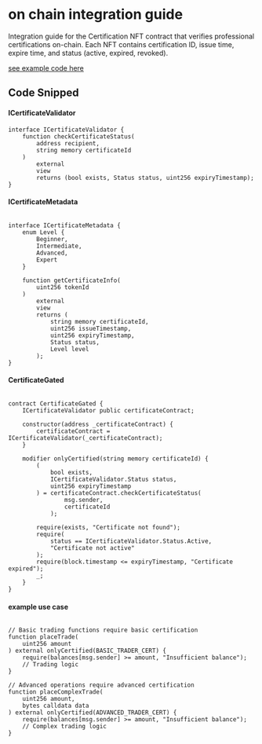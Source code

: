 # on chain integration guide
Integration guide for the Certification NFT contract that verifies professional certifications on-chain. Each NFT contains certification ID, issue time, expire time, and status (active, expired, revoked).

[see example code here](https://github.com/y-pakorn/redacted/tree/main/contracts/src)

## Code Snipped 
#### ICertificateValidator
``` solidity
interface ICertificateValidator {
    function checkCertificateStatus(
        address recipient,
        string memory certificateId
    )
        external
        view
        returns (bool exists, Status status, uint256 expiryTimestamp);
}
```
#### ICertificateMetadata
``` solidity

interface ICertificateMetadata {
    enum Level {
        Beginner,
        Intermediate,
        Advanced,
        Expert
    }

    function getCertificateInfo(
        uint256 tokenId
    )
        external
        view
        returns (
            string memory certificateId,
            uint256 issueTimestamp,
            uint256 expiryTimestamp,
            Status status,
            Level level
        );
}
```

#### CertificateGated
``` solidity

contract CertificateGated {
    ICertificateValidator public certificateContract;

    constructor(address _certificateContract) {
        certificateContract = ICertificateValidator(_certificateContract);
    }

    modifier onlyCertified(string memory certificateId) {
        (
            bool exists,
            ICertificateValidator.Status status,
            uint256 expiryTimestamp
        ) = certificateContract.checkCertificateStatus(
                msg.sender,
                certificateId
            );

        require(exists, "Certificate not found");
        require(
            status == ICertificateValidator.Status.Active,
            "Certificate not active"
        );
        require(block.timestamp <= expiryTimestamp, "Certificate expired");
        _;
    }
}
```

#### example use case

``` solidity

// Basic trading functions require basic certification
function placeTrade(
    uint256 amount
) external onlyCertified(BASIC_TRADER_CERT) {
    require(balances[msg.sender] >= amount, "Insufficient balance");
    // Trading logic
}

// Advanced operations require advanced certification
function placeComplexTrade(
    uint256 amount,
    bytes calldata data
) external onlyCertified(ADVANCED_TRADER_CERT) {
    require(balances[msg.sender] >= amount, "Insufficient balance");
    // Complex trading logic
}

```